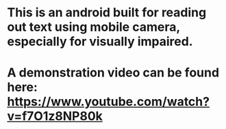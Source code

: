 # This is an android built for reading out text using mobile camera, especially for visually impaired.
# A demonstration video can be found here: https://www.youtube.com/watch?v=f7O1z8NP80k
